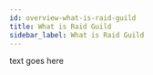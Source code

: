 ```yaml
---
id: overview-what-is-raid-guild
title: What is Raid Guild
sidebar_label: What is Raid Guild
---
```

text goes here
